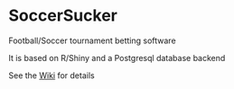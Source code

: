 # SoccerSucker
Football/Soccer tournament betting software

It is based on R/Shiny and a Postgresql database backend

See the [Wiki](https://github.com/awerni/SoccerSucker/wiki) for details
